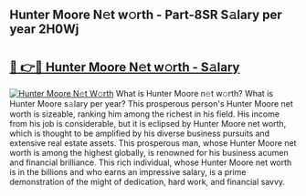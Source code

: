 ## Hunter Moore N𝚎t w𝚘rth - Part-8SR S𝚊lary per year 2H0Wj

# <h2><a href="http://gc1qcd9.nevu.top/?p=Hunter+Moore">🔗 👉🔴 Hunter Moore N𝚎t w𝚘rth - S𝚊lary</a></h2>

[![Hunter Moore N𝚎t W𝚘rth](https://i.imgur.com/Oavwk0R.jpeg)](http://gc1qcd9.nevu.top/?p=Hunter+Moore)
What is Hunter Moore n𝚎t w𝚘rth? What is Hunter Moore s𝚊lary per year?
This prosperous person's Hunter Moore net worth is sizeable, ranking him among the richest in his field. His income from his job is considerable, but it is eclipsed by Hunter Moore net worth, which is thought to be amplified by his diverse business pursuits and extensive real estate assets. This prosperous man, whose Hunter Moore net worth is among the highest globally, is renowned for his business acumen and financial brilliance. This rich individual, whose Hunter Moore net worth is in the billions and who earns an impressive salary, is a prime demonstration of the might of dedication, hard work, and financial savvy.
